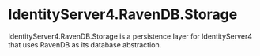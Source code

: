 # IdentityServer4.RavenDB.Storage

IdentityServer4.RavenDB.Storage is a persistence layer for IdentityServer4 that uses RavenDB as its database abstraction.

